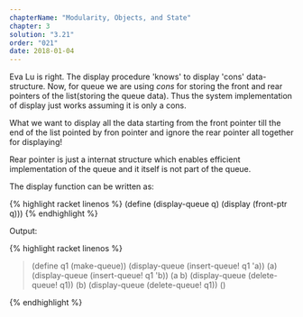 ```yaml
---
chapterName: "Modularity, Objects, and State"
chapter: 3
solution: "3.21"
order: "021"
date: 2018-01-04 
---
```


Eva Lu is right. The display procedure 'knows' to display 'cons' data-structure. Now, for queue we are using *cons* for storing the front and rear pointers of the list(storing the queue data). Thus the system implementation of display just works assuming it is only a cons.

What we want to display all the data starting from the front pointer till the end of the list pointed by fron pointer and ignore the rear pointer all together for displaying!

Rear pointer is just a internat structure which enables efficient implementation of the queue and it itself is not part of the queue.

The display function can be written as:

{% highlight racket linenos %}
(define (display-queue q) (display (front-ptr q)))
{% endhighlight %}

Output:

{% highlight racket linenos %}
> (define q1 (make-queue))
> (display-queue (insert-queue! q1 'a))
(a)
> (display-queue (insert-queue! q1 'b))
(a b)
> (display-queue (delete-queue! q1))
(b)
> (display-queue (delete-queue! q1))
()
> 
{% endhighlight %}
